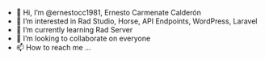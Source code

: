 - 👋 Hi, I’m @ernestocc1981, Ernesto Carmenate Calderón
- 👀 I’m interested in Rad Studio, Horse, API Endpoints, WordPress, Laravel 
- 🌱 I’m currently learning Rad Server
- 💞️ I’m looking to collaborate on everyone
- 📫 How to reach me ...

<!---
ernestocc1981/ernestocc1981 is a ✨ special ✨ repository because its `README.md` (this file) appears on your GitHub profile.
You can click the Preview link to take a look at your changes.
--->
